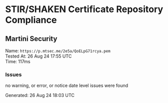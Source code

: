 # STIR/SHAKEN Certificate Repository Compliance

## Martini Security

Name: `https://p.mtsec.me/2e5a/QoELpG71rcya.pem`\
Tested At: 26 Aug 24 17:55 UTC\
Time: 117ms

### Issues

no warning, or error, or notice date level issues were found

Generated: 26 Aug 24 18:03 UTC